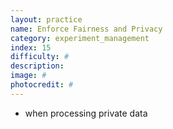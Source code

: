 ```yaml
---
layout: practice
name: Enforce Fairness and Privacy
category: experiment_management
index: 15
difficulty: #
description:
image: #
photocredit: #
---
```



- when processing private data